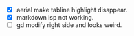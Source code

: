 - [x] aerial make tabline highlight disappear.
- [x] markdown lsp not working.
- [ ] <leader>gd modify right side and looks weird.
